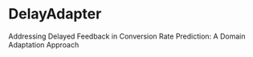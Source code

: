 # DelayAdapter
Addressing Delayed Feedback in Conversion Rate Prediction: A Domain Adaptation Approach
